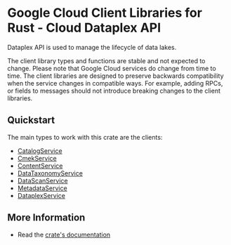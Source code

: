 # Google Cloud Client Libraries for Rust - Cloud Dataplex API

<!-- Code generated by sidekick. DO NOT EDIT. -->


Dataplex API is used to manage the lifecycle of data lakes.

The client library types and functions are stable and not expected to change.
Please note that Google Cloud services do change from time to time. The client
libraries are designed to preserve backwards compatibility when the service
changes in compatible ways. For example, adding RPCs, or fields to messages
should not introduce breaking changes to the client libraries.

## Quickstart

The main types to work with this crate are the clients:

- [CatalogService]
- [CmekService]
- [ContentService]
- [DataTaxonomyService]
- [DataScanService]
- [MetadataService]
- [DataplexService]

## More Information

- Read the [crate's documentation](https://docs.rs/google-cloud-dataplex-v1/latest/google-cloud-dataplex-v1)

[CatalogService]: https://docs.rs/google-cloud-dataplex-v1/latest/google_cloud_dataplex_v1/client/struct.CatalogService.html
[CmekService]: https://docs.rs/google-cloud-dataplex-v1/latest/google_cloud_dataplex_v1/client/struct.CmekService.html
[ContentService]: https://docs.rs/google-cloud-dataplex-v1/latest/google_cloud_dataplex_v1/client/struct.ContentService.html
[DataTaxonomyService]: https://docs.rs/google-cloud-dataplex-v1/latest/google_cloud_dataplex_v1/client/struct.DataTaxonomyService.html
[DataScanService]: https://docs.rs/google-cloud-dataplex-v1/latest/google_cloud_dataplex_v1/client/struct.DataScanService.html
[MetadataService]: https://docs.rs/google-cloud-dataplex-v1/latest/google_cloud_dataplex_v1/client/struct.MetadataService.html
[DataplexService]: https://docs.rs/google-cloud-dataplex-v1/latest/google_cloud_dataplex_v1/client/struct.DataplexService.html
